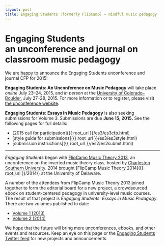 ```yaml
---
layout: post
title: Engaging Students (formerly FlipCamp) — mindful music pedagogy
---
```


# Engaging Students<br/>an unconference and journal on classroom music pedagogy

We are happy to announce the Engaging Students unconference and journal CFP for 2015!

**Engaging Students: An Unconference on Music Pedagogy** will take place *online* July 23–24, 2015, and *in person* at the [University of Colorado–Boulder](http://www.colorado.edu/music/), July 27–28, 2015. For more information or to register, please visit [the unconference website](http://www.colorado.edu/music/).

**Engaging Students: Essays in Music Pedagogy** is also seeking submissions for Volume 3. Submissions are due **June 15, 2015.** See the following pages for full details:

- [2015 call for participation]({{ root_url }}/es3/es3cfp.html)  
- [style guide for submissions]({{ root_url }}/es3/es3style.html)  
- [submission instructions]({{ root_url }}/es2/es2submit.html)


<hr/>

*Engaging Students* began with [FlipCamp Music Theory 2013](http://flipcampmt.wordpress.com), an unconference on the inverted music theory class, hosted by [Charleston Southern University](http://csuniv.edu). 2014 brought [FlipCamp Music Theory 2014]({{ root_url }}/2014/) at the University of Delaware.

A number of the attendees from FlipCamp Music Theory 2013 joined together to form the editorial board for a new project, a crowdsourced ebook on student-centered pedagogy in university-level music courses. The result of that project is *Engaging Students: Essays in Music Pedagogy*. There are two volumes published to date:

- [Volume 1 (2013)](engagingstudents/index.html)  
- [Volume 2 (2014)](engagingstudents2/index.html)  

We hope that the future will bring more unconferences, ebooks, and other events and resources. Keep an eye on this page or the [Engaging Students Twitter feed](http://twitter.com/flipcampmt) for new projects and announcements.